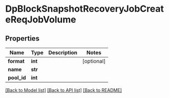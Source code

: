 # DpBlockSnapshotRecoveryJobCreateReqJobVolume

## Properties
Name | Type | Description | Notes
------------ | ------------- | ------------- | -------------
**format** | **int** |  | [optional] 
**name** | **str** |  | 
**pool_id** | **int** |  | 

[[Back to Model list]](../README.md#documentation-for-models) [[Back to API list]](../README.md#documentation-for-api-endpoints) [[Back to README]](../README.md)


